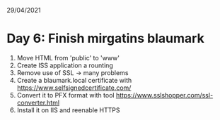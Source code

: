 29/04/2021

# Day 6: Finish mirgatins blaumark

1. Move HTML from 'public' to 'www'
2. Create ISS application a rounting
3. Remove use of SSL -> many problems
4. Create a blaumark.local certificate with https://www.selfsignedcertificate.com/
5. Convert it to PFX format with tool https://www.sslshopper.com/ssl-converter.html
6. Install it on IIS and reenable HTTPS
